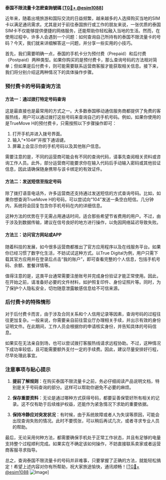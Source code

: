 **泰国不限流量卡怎麽查詢號碼 [[TG💪+ @esim1088](https://t.me/s/esim1088)]**

近年来，随着出境旅游和国际交流的日益频繁，越来越多的人选择购买当地的SIM卡以满足通讯需求。尤其是对于前往泰国旅行或工作的朋友来说，一张优质的泰国SIM卡不仅能够提供便捷的网络服务，还能帮助你轻松融入当地的生活。然而，在使用过程中，许多人会遇到一个问题：如何查询自己所持有的泰国不限流量卡的号码？今天，我们就来详细解答这一问题，并分享一些实用的小技巧。

首先，我们需要明确一点，泰国的手机卡分为预付费（Prepaid）和后付费（Postpaid）两种类型。如果你购买的是预付费卡，那么查询号码的方法相对简单；但如果是后付费卡，则可能需要联系运营商客服才能获取相关信息。接下来，我们将分别介绍这两种情况下的具体操作步骤。

### 预付费卡的号码查询方法

#### 方法一：通过拨打特定号码查询
这是最直接也是最常用的方式之一。大多数泰国移动通信服务商都提供了免费的客服热线，用户可以通过拨打这些号码来查询自己的手机号码。例如，如果你使用的是TrueMove H的预付费卡，只需按照以下步骤操作即可：

1. 打开手机并进入拨号界面。
2. 输入“*104#”并按下通话键。
3. 屏幕上会显示你的手机号码以及其他账户信息。

需要注意的是，不同的运营商可能会有不同的查询代码，请事先查阅相关资料或咨询工作人员。此外，部分运营商可能要求你在输入代码后手动输入密码或其他验证信息，因此请确保随身携带与该卡绑定的有效证件。

#### 方法二：发送短信至指定号码
除了拨打语音电话外，许多运营商还支持通过发送短信的方式查询号码。比如，如果你想查询TrueMove H的号码，可以尝试向“104”发送一条空白短信。几分钟内，系统将会回复包含你手机号码在内的详细信息。

这种方法的优势在于无需占用通话时间，适合那些希望节省费用的用户。不过，由于涉及到数据传输，建议在信号良好的地方进行操作，以免因网络延迟导致失败。

#### 方法三：访问官方网站或APP
随着科技的发展，如今很多运营商都推出了官方应用程序以及在线服务平台。如果你已经习惯了数字化生活，不妨试试这种方式。以True Digital为例，用户只需下载其官方应用并在登录后点击“我的账户”，即可查看完整的个人信息，包括手机号码、余额、套餐详情等。

值得注意的是，这类平台通常需要注册账号并完成身份验证才能正常使用。因此，在开始之前，请准备好必要的文件材料，如护照复印件、身份证照片等。同时，为了保护个人隐私安全，切勿随意泄露敏感信息给不可信来源。

### 后付费卡的特殊情形

对于后付费卡而言，由于涉及合同关系和个人信用记录等因素，查询号码的过程往往更加复杂。一般来说，你需要亲自前往营业厅办理相关手续，并出示有效的身份证明文件。在此期间，工作人员会根据你的申请核实身份，并告知具体的号码信息。

如果实在无法亲自到场，也可以尝试拨打客服热线请求远程协助。不过，这种情况下成功率较低，且可能需要额外支付一定的手续费。因此，建议尽量安排好行程，尽早处理此事宜。

### 注意事项与贴心提示

1. **提前了解规则**：在购买泰国不限流量卡之前，务必仔细阅读产品说明文档，特别是关于号码查询的部分。这样可以帮助你避免不必要的麻烦。

2. **保存重要资料**：无论是通过哪种方式获得号码，都要妥善保管好所有相关的记录。这不仅有助于后续维护权益，还能作为紧急情况下求助的重要依据。

3. **保持冷静应对突发状况**：有时候，由于系统故障或者人为失误等原因，可能会出现查询失败的情况。此时不要慌张，可以稍后再试几次，或者寻求专业人员的帮助。

最后，无论采用何种方法，都需要确保手机处于正常工作状态，并且有足够的电量支持整个过程顺利完成。如果实在不确定该如何操作，不妨直接联系卖家或者运营商客服寻求指导。

总之，查询泰国不限流量卡的号码并非难事，只要掌握了正确的方法，就能轻松搞定！希望上述内容对你有所帮助，祝大家旅途愉快，通讯顺畅！[[TG💪+ @esim1088](https://t.me/s/esim1088) ![Image](https://i.postimg.cc/4NQfJmqS/Snipaste-2025-05-13-00-14-12.png)]
